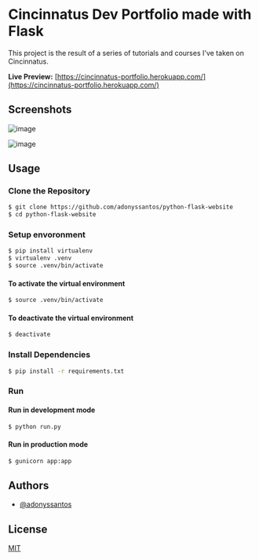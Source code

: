 # Cincinnatus Dev Portfolio made with Flask

This project is the result of a series of tutorials and courses I've taken on Cincinnatus.

**Live Preview:** [https://cincinnatus-portfolio.herokuapp.com/](https://cincinnatus-portfolio.herokuapp.com/)

## Screenshots

![image](https://user-images.githubusercontent.com/58638286/170557223-07a6123b-88be-4f4c-920d-6b670aa9e1f1.png)

![image](https://user-images.githubusercontent.com/58638286/170557288-3921a308-b7b3-4c2d-b99f-1af495e8c459.png)


## Usage

### Clone the Repository

```bash
$ git clone https://github.com/adonyssantos/python-flask-website
$ cd python-flask-website
```

### Setup envoronment

```bash
$ pip install virtualenv
$ virtualenv .venv
$ source .venv/bin/activate
```

#### To activate the virtual environment

```bash
$ source .venv/bin/activate
```

#### To deactivate the virtual environment

```bash
$ deactivate
```

### Install Dependencies

```bash
$ pip install -r requirements.txt
```

### Run

#### Run in development mode

```bash
$ python run.py
```

#### Run in production mode

```bash
$ gunicorn app:app
```

## Authors

- [@adonyssantos](https://www.github.com/adonyssantos)

## License

[MIT](https://choosealicense.com/licenses/mit/)
